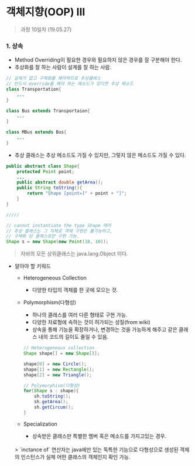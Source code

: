 객체지향(OOP) III
=========

> 과정 10일차 (19.05.27)


### 1. 상속
- Method Overriding이 필요한 경우와 필요하지 않은 경우를 잘 구분해야 한다.
- 추상화를 잘 하는 사람이 설계를 잘 하는 사람.
```java
// 실체가 없고 구체화를 해야하므로 추상클래스
// 반드시 override를 해야 하는 메소드가 있다면 추상 메소드
class Transportation{
    ...
}

class Bus extends Transportaion{
    ...
}

class MBus extends Bus{
    ...
}
```

- 추상 클래스는 추상 메소드도 가질 수 있지만, 그렇지 않은 메소드도 가질 수 있다.
```java
public abstract class Shape{
    protected Point point;
    ...
    public abstract double getArea();
    public String toString(){
        return "Shape [point=]" + point + "]";
    }
}

/////

// cannot instantiate the type Shape 에러
// 추상 클래스는 그 자체로 객체 구현은 불가능하고,
// 구체화 된 클래스로만 구현 가능.
Shape s = new Shape(new Point(10, 10));
```

> 자바의 모든 상위클래스는 java.lang.Object 이다.

- 알아야 할 키워드
    - Heterogeneous Collection
        - 다양한 타입의 객체를 한 곳에 모으는 것.
    - Polymorphism(다형성)
        - 하나의 클래스를 여러 다른 형태로 구현 가능.
        - 다양한 자료형에 속하는 것이 허가되는 성질(from wiki)
        - 상속을 통해 기능을 확장하거나, 변경하는 것을 가능하게 해주고
        같은 클래스 내의 코드의 길이도 줄일 수 있음.
        ```java
        // Heterogeneous collection
        Shape shape[] = new Shape[3];
        
        shape[0] = new Circle();
        shape[1] = new Rectangle();
        shape[2] = new Triangle();

        // Polymorphism(다형성)
        for(Shape s : shape){
            sh.toString();
            sh.getArea();
            sh.getCircum();
        }
        ```
    
    - Specialization
        - 상속받은 클래스만 특별한 멤버 혹은 메소드를 가지고있는 경우.
    <br>
    > `inctance of` 연산자는 java에만 있는 독특한 기능으로 다형성으로 생성된 객체의 인스턴스가 실제 어떤 클래스의 객체인지 확인 가능.

